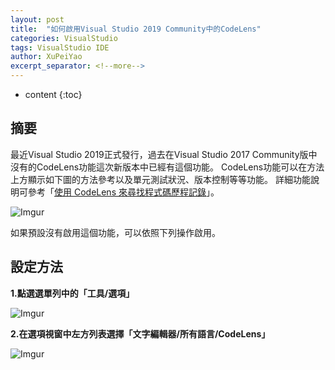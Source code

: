 ```yaml
---
layout: post
title:  "如何啟用Visual Studio 2019 Community中的CodeLens"
categories: VisualStudio
tags: VisualStudio IDE
author: XuPeiYao
excerpt_separator: <!--more-->
---
```


* content
{:toc}

## 摘要

最近Visual Studio 2019正式發行，過去在Visual Studio 2017 Community版中沒有的CodeLens功能這次新版本中已經有這個功能。
CodeLens功能可以在方法上方顯示如下圖的方法參考以及單元測試狀況、版本控制等等功能。
詳細功能說明可參考「[使用 CodeLens 來尋找程式碼歷程記錄](https://docs.microsoft.com/zh-tw/visualstudio/ide/find-code-changes-and-other-history-with-codelens?view=vs-2019)」。

<!--more-->

![Imgur](https://i.imgur.com/Xeu7GRU.png)

如果預設沒有啟用這個功能，可以依照下列操作啟用。

## 設定方法

**1.點選選單列中的「工具/選項」**

![Imgur](https://i.imgur.com/bxVWvS0.png)

**2.在選項視窗中左方列表選擇「文字編輯器/所有語言/CodeLens」**

![Imgur](https://i.imgur.com/zcAQBFi.png)

